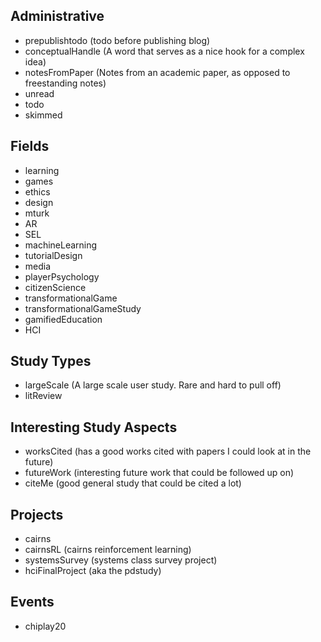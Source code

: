Administrative
--------------

 - prepublishtodo (todo before publishing blog)
 - conceptualHandle (A word that serves as a nice hook for a complex idea)
 - notesFromPaper (Notes from an academic paper, as opposed to freestanding notes)
 - unread
 - todo
 - skimmed

Fields
------

 - learning
 - games
 - ethics
 - design
 - mturk
 - AR
 - SEL
 - machineLearning
 - tutorialDesign
 - media
 - playerPsychology
 - citizenScience
 - transformationalGame
 - transformationalGameStudy
 - gamifiedEducation
 - HCI

Study Types
-----------

 - largeScale (A large scale user study. Rare and hard to pull off)
 - litReview

Interesting Study Aspects
-------------------------

 - worksCited (has a good works cited with papers I could look at in the future)
 - futureWork (interesting future work that could be followed up on)
 - citeMe (good general study that could be cited a lot)

Projects
--------

 - cairns
 - cairnsRL (cairns reinforcement learning)
 - systemsSurvey (systems class survey project)
 - hciFinalProject (aka the pdstudy)

Events
------

 - chiplay20
